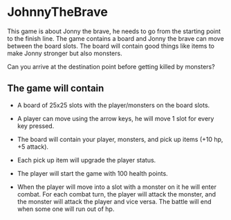 # JohnnyTheBrave
This game is about Jonny the brave, he needs to go from the starting point to the finish line.
The game contains a board and Jonny the brave can move between the board slots.
The board will contain good things like items to make Jonny stronger but also monsters.

Can you arrive at the destination point before getting killed by monsters?

## The game will contain
- A board of 25x25 slots with the player/monsters on the board slots.

- A player can move using the arrow keys, he will move 1 slot for every key pressed.

- The board will contain your player, monsters, and pick up items (+10 hp, +5 attack).

- Each pick up item will upgrade the player status.

- The player will start the game with 100 health points.

- When the player will move into a slot with a monster on it he will enter combat. For each combat turn, the player will attack the monster, and the monster will attack the player and vice versa. The battle will end when some one will run out of hp.

